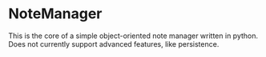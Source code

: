 # NoteManager
This is the core of a simple object-oriented note manager written in python. Does not currently support advanced features, like persistence.
